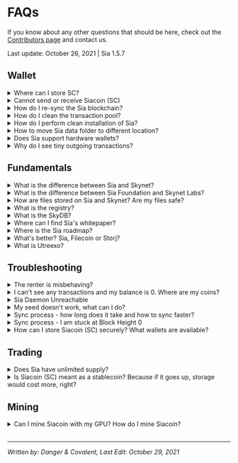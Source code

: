 # FAQs
If you know about any other questions that should be here, check out the [Contributors page](/help/contributors.html) and contact us.

Last update: October 26, 2021 | Sia 1.5.7

## Wallet
<!-- storing sc -->
<details>
  <summary>
    Where can I store SC?
  </summary>
  We have a dedicated guide for that <a href="/sia/wallet.html">here</a>.
</details>

<!-- issues sending and recieving -->
<details>
  <summary>
      Cannot send or receive Siacoin (SC)
  </summary>
  Since there is no centralized server you can ask for current balance in the decentralized network like Sia, each user has their own copy of the blockchain that they must sync with and verify. This means your wallet can show and work only with results based on the data you already have and synced.
  <br><br>
  <b>If you cannot see incoming transaction</b> but it is visible in blockchain explorer like <a target="_blank" rel="noopener noreferrer" href="htthttps://siastats.info">siastats</a>, it means the transaction is already yours, you are just not synced to the Sia blockchain and need to wait for 100% sync (if a new user) or you are synced to wrong blockchain, which is common issue for returning users who missed the 2018 and/or 2021 fork and launched legacy version before checking for update. That got you to a situation where you synced past the point of automatic resolution and are trying to sync blocks from incompatible blockchain, which new versions of Sia won’t accept. You will see correct balance once you re-sync to Sia blockchain. See <a href="">instructions</a> how to re-sync.
  <br><br>
  <b>If you sent transaction but it never arrived in the other wallet</b>, you also most likely cannot see it in the blockchain explorer like <a target="_blank" rel="noopener noreferrer" href="htthttps://siastats.info">siastats</a>. If this is the case, you didn’t send Siacoin (SC). You are synced to wrong blockchain for same reason as explained above. Instead of SC you sent the coins on the legacy blockchain and that’s why other Sia users and exchanges cannot detect it. This transaction never happened on Sia network which means that once you re-sync, you will still find the coins in your wallet. You can follow these <a href="">instructions</a> to re-sync.
  <br><br>
  <b>If you cannot send a transaction</b> and it shows nothing after clicking the “Send” button, you are maybe trying to send full balance. Try it again but send 0.5 SC less. This is needed since the wallet is not counting transaction fees in the transaction. The fees are paid from the remaining SC inn your wallet so it is good idea to always leave some tiny amount (1 SC or less) instead of sending it all. If this doesn’t help, try <a href="">cleaning up your transaction pool</a>.

  <blockquote>
  You might want to know that Sia Foundation is currently working on Utreexo with "expected" release by end of 2021 or early in 2022, a feature that will dramatically reduce blockchain requirements, so you will be able to sync nearly instantly and with kilobytes instead of gigabytes of data. This will open way towards easy to use lite wallets and apps accessing Sia directly from a node running on any of your devices.
  </blockquote>
</details>

<!-- resync -->
<details>
  <summary>
    How do I re-sync the Sia blockchain?
  </summary>
  If you find yourself on wrong blockchain (most commonly you notice because of wrong balance or any issue with sending/receiving coins), all you need to do is:

  <blockquote>
  Windows: %UserProfile%\AppData\Roaming\Sia-UI\sia\<br>
  Linux: ~/.config/Sia-UI/sia/<br>
  Mac: ~/Library/Application Support/Sia-UI/sia/<br>
  </blockquote>

  1. Open Sia Data Folder (either manually using location above or from the `About` section accessed by `i` button).
  2. Make sure Sia is not running and then delete `consensus` and `transactionpool`.
  3. Re-launch Sia and wait until you are 100% synced before trying to send anything. This is especially important if you have any recent missing transactions. They are at the end of blockchain and you won’t see them until nearly 100% synced.
</details>

<!-- clear the tpool -->
<details>
  <summary>
    How do I clean the transaction pool?
  </summary>

  <blockquote>
  Windows: %UserProfile%\AppData\Roaming\Sia-UI\sia<br>
  Linux: ~/.config/Sia-UI/sia/<br>
  Mac: ~/Library/Application Support/Sia-UI/sia/<br>
  </blockquote>

  1. Open Sia Data Folder (either manually using location above or from the `About` section accessed by `i` button.
  2. Make sure Sia is not running and then delete `transactionpool` folder.
  3. Re-launch Sia and give it some time to rebuild it. It can take few minutes or a bit longer depending on if you whave SSD or HDD.
  </details>

  <!-- clean install -->
  <details>
  <summary>
  How do I perform clean installation of Sia?
  </summary>
  <blockquote>
  Windows: %UserProfile%\AppData\Roaming\Sia-UI\sia<br>
  Linux: ~/.config/Sia-UI/sia/<br>
  Mac: ~/Library/Application Support/Sia-UI/sia/<br>
  </blockquote>

<br>
Make sure you have your 29-word seed before you start.
<br><br>

  1. Open Sia Data Folder (either manually using location above or from the About section accessed by i button.
  2. Make sure Sia is not running and then rename entire the sia folder to sia_backup for example.
  3. Make sure you are running latest version. If not, update first.
  4. Re-launch Sia and wait until you are 100% synced before trying anything.
  5. Load wallet from a seed (or create new wallet, depending on what you want). Once you are done, remember that in order to unlock the wallet you need to enter your seed again.
  6. Give it some time. On some computers it can sometimes take up to an hour to display correct balance. It is normal to see no transactions and zero balance as transactions are being scanned and appear over time.
  7. If everything is ok, you can delete the sia_backup folder to free unused space.

  <blockquote>
  Your 29-word seed is the default password and you need to enter it into password field after each recovery. You can change your password then but remember, the custom password is always just local one – protecting the wallet data in this specific computer.
  <br>
  If you lose your seed, your only chance to get it again is if you still have the wallet data and used a custom password. If you know it, you can unlock the wallet and let it display your seed again. However, it’s better to be careful and remember that seed is the only thing you will ever need for recovery.
  </blockquote>
</details>

<!-- change sia data dir -->
<details>
  <summary>
    How to move Sia data folder to different location?
  </summary>
  <blockquote>
  Windows: %UserProfile%\AppData\Roaming\Sia-UI\sia
  Linux: ~/.config/Sia-UI/sia/
  Mac: ~/Library/Application Support/Sia-UI/sia/
  </blockquote>

  This is useful when you need to move from HDD to SSD in order to make syncing faster.
  <br>
  1. Go to the folder above and copy entire `sia/` folder to a new location on your SSD
  2. Launch Sia-UI, go to the settings and change the Sia Data folder location to the new one.
  3. App will restart and if you did everything correctly, it will display the same stuff as before, but using new location. After that you can safely remove the original folder (only the `sia/` that you moved, do not delete anything else higher in the hierarchy) to save up some space.

  <blockquote>
  If it doesn’t work, check the location and make sure it is correct.
  </blockquote>
</details>

<!-- hardware wallet integration -->
<details>
  <summary>
    Does Sia support hardware wallets?
  </summary>

 Sia supports the `Ledger Nano S` and `Ledger Nano X` hardware wallets. You can install the Sia app from Ledger Live by enabling "Development Mode" under "Settings". 
  <br/><br/>
 There are currently two methods to access Siacoin stored on a Ledger device. The official command line client or Sia Central's lite wallet. We do not recommend the command line client since it is for advanced users only; instead we recommend you use the <a target="_blank" rel="noopener noreferrer" href="htthttps://wallet.siacentral.com">Sia Central Lite wallet</a>. Ledger USB support works on desktop Chrome, Brave, Edge, and Opera. Ledger Bluetooth is only supported on Chrome desktop. We see it as currently best possible experience for anyone looking to hold SC.
  <blockquote>
  If you are worried to use a wallet link from third party site, you can access it by visiting the `official Sia site`, clicking `download` and scrolling down to the `list of recommended apps` where Sia Central Lite Wallet is mentioned by the Sia developers. You might also want to know that Nate, its author, officially joined Sia Foundation as a developer in Q2 2021.
  </blockquote>  
  <blockquote>
  If you want to do more, rent or host, you will need to run full node and download Sia-UI.<br>
  Unfortunately, there is no support that developers could use to integrate it with other options as Trezor and other HW Wallets.
  </blockquote>
</details>

<!-- tiny outgoing txn -->
<details>
  <summary>
    Why do I see tiny outgoing transactions?
  </summary>
  These are around 0.1 SC and usually appear when you had many incoming transactions, which is common when renting, hosting or mining. Sia-UI automatically consolidates these in order to make future transactions more efficient. It makes sense, using one output is much more efficient than using hundreds. There is nothing to be concerned about and no way to avoid it.
</details>

## Fundamentals
<!-- sia v skynet -->
<details>
  <summary>
    What is the difference between Sia and Skynet?
  </summary>
  Sia and Skynet are part of the same software, but with different goals.
  <br>
  <br>
  You can see <b>Sia</b> as a `decentralized cloud storage layer`. Its complex solution that allows us to access data storage without any need for trust. It gives control back to user and individuals.
  <br>
  <br>
  <b>Skynet</b> is different. It is a `censorship-resistant publishing platform`. It is like decentralized internet that fully utilizes everything that Sia makes possible and uses it as its storage layer. Since it is using the same tools, the data are stored on the same hosts, but in a different way that allows content pinning, easy sharing, even entire app/site hosting without need for server. And it also allows access to SkyDB, decentralized mutable database. Anything uploaded has own Skylink that you can share.
</details>

<!-- sia foundation vs skynet labs -->
<details>
  <summary>
    What is the difference between Sia Foundation and Skynet Labs?
  </summary>
  <b>Sia Foundation (Core Tech Upgrades)</b>
  <br><br>
  Sia Foundation's purpose is to maintain and upgrade the core Sia technology and support the ecosystem in transparent manner as a non-profit org. Sia's core tech is working, but there are many things to improve and it would be otherwise impossible due to their high development costs without further funding.
  <br><br>
  Unlike other projects that raised enormous amounts of money through ICO, Sia was not funded by the Siacoin (SC). Team never received any coins in the way as other projects do. It was funded through series of fundraising from VCs.
  <br><br>
  While sticking true to the same principles, Sia is entering a new age with Luke Champine (Sia co-founder known as @nemo) as its leader. Planned features are small file support, host module improvements and utreexo.
  <br><br>
  <b>Skynet Labs (Mainstream Adoption)</b>
  <br><br>
  It is a for-profit company that was developing Sia so far under the Nebulous brand and continues assisting Sia Foundation for some transition period until the foundation becomes fully independent.
  <br><br>
  Main product of Skynet Labs is Skynet, released in 2020 and receiving frequent updates since then. If Sia is layer 1, a decentralized storage, Skynet is layer 2, a decentralized internet. It is beginning of what you can call Web 3.0. A new paradigm.
  <br><br>
  Skynet is built on top of Sia and being powered by the same currency, Siacoin (SC) since the data are all stored on the Sia network's hosts. It allows censorship-resistant hosting and access of any content, including decentralized mutable database (SkyDB) and easy sharing with anyone. As long as anyone is willing to pay for the data, they cannot be taken down from the network and you can always access it through access points called Skynet Portals. Public, private, or your own. Your data will no longer be stored in thousands of data silos. Your data belong to you and other apps need your permission to access them.
</details>

<!-- how are files stored -->
<details>
  <summary>
    How are files stored on Sia and Skynet? Are my files safe?
  </summary>
  When you upload a file to the Sia network using Sia itself (wallet, siad, etc) the client first takes your file and creates associated "chunks" based on your redundancy. Sia currently uses 3x as the default redundancy, which is then multiplied by a constant "10", giving 30 different pieces. If you increase your redundancy to 5x, 50 files will be created. 1.7x, 17 files will be created, etc. This means that for every 1GB you upload, the amount rented will be multiplied by your redundancy (3GB, for example)
  <br><br>
  Using a complex Solomon-Reed algorithm all chunks are created simultaneously such that any 10 of the original 30 (or whatever your redundancy is set to) can be used to recreate the original file. For Sia each chunk is then encrypted, while Skynet skips this step when uploading to a public portal. MySky will offer future options for data privatization on Skynet.
  <br><br>
  Lastly, after all chunks are created and encrypted as previously described, each chunk is then distributed to a host on the Sia network by way of a contract agreed on between both the host and the renter. The host is required to lock up collateral during the contract period and if the host is unable to submit proof of storing the file, or becomes unavailable for too long, the collateral is burnt.
  <br><br>
  The Sia client periodically monitors the health of each file and the number of chunks currently available across it's contracted hosts. If the number of chunks drops, the client will automatically download any necessary chunks and recreate the missing pieces and form new contracts as-needed. For Skynet portals, as they are a sort of "always-on" service, this happens continuously.
  <i>For more info, see <a href="/private-backups-with-sia/introduction-to-renting.en.html">here</a></i>
</details>

<!-- What is the registry? -->
<details>
  <summary>
    What is the registry?
  </summary>
  It is explained in detail <a href="/how-does-it-work/skynet-layer-2.en.html#what-about-the-registry">here</a>.
</details>

<!-- What is SkyDB? -->
<details>
  <summary>
    What is the SkyDB?
  </summary>
  SkyDB is shorthand for a registry entry that contains a <a href="/how-does-it-work/skynet-layer-2.en.html#how-does-skynet-work-in-theory">Skylink</a>. This means that the link itself is mutable(can be changed at any time by anyone with they keys).  
</details>

<!-- sia whitepaper -->
<details>
  <summary>
    Where can I find Sia's whitepaper?
  </summary>
  You can find it right <a target="_blank" rel="noopener noreferrer" href="htthttps://sia.tech/sia.pdf">here</a>. However, keep in mind that Sia did a lot of progress since invention and if you want to better understand how it works, check out our up to date guides like <a href="/how-does-it-work/sia-layer-1.en.html">Introduction to Sia</a>.
</details>

<!-- where is the roadmap -->
<details>
  <summary>
    Where is the Sia roadmap?
  </summary>
  After the establishment of Sia Foundation in January 2021, the place to go to view, discuss and propose new and planned features is the <a target="_blank" rel="noopener noreferrer" href="htthttps://forum.sia.tech">Sia Forum</a>.

  If you are interested in what’s planned for Skynet. Best places to watch are <a target="_blank" rel="noopener noreferrer" href="https://discord.com/invite/sia">Sia discord</a>, <a target="_blank" rel="noopener noreferrer" href="https://siasky.net">SiaSky.net</a> and of course our **Sky Guide**. We are going to work hard to always bring you the latest news and apps from Skynet.
  <br>
  <br>
  If you are interested in what’s planned for Skynet. Best places to watch are <a target="_blank" rel="noopener noreferrer" href="https://discord.com/invite/sia">Sia discord</a>, <a target="_blank" rel="noopener noreferrer" href="https://siasky.net">siasky</a> and of course our <a target="_blank" rel="noopener noreferrer" href="https://sky-guide.hns.siasky.net">Skynet Guide</a>. We are going to work hard to always bring you the latest news and apps from Skynet.
</details>

<!-- storage comparisons  -->
<details>
  <summary>
    What's better? Sia, Filecoin or Storj?
  </summary>
  Don't ask others. Don't trust, verify. While it's impossible for anyone involved to take the bias away completely, <a href="/how-does-it-work/sia-guides/storage-chains-compared.en.html">this</a> is as roughly objective and (deeply) technical comparison and it shouldn't be an issue for you to verify these claims yourself.
  <br><br>
  </summary>
</details>

<!-- utreexo  -->
<details>
  <summary>
    What is Utreexo?
  </summary>
  Original Proposal on <a target="_blank" rel="noopener noreferrer" href="https://forum.sia.tech/t/core-development-utreexo/54">Sia Forum</a>.<br>
  Last update (<a target="_blank" rel="noopener noreferrer" href="https://sia.tech/transparency/2021-q1.pdf">Q1 2021 Report</a>)
</details>


## Troubleshooting
<!-- misbehaving renter -->
<details>
  <summary>
    The renter is misbehaving?
  </summary>
  If not maintained, the renter module can be quite a pain to deal with, and the most common issue is the allowance running out. So, when you create a renter node, you set an “allowance” that basically says, “renter, you can do whatever you want besides go over this allotted amount of money(in SC). Small issue with that though, the user generally doesn’t know the best number to put in here. Put the allowance too high, the renter node will frivolously spend and waste money on big contracts. Too low? The node will run out of funds and lock up. A good ballpark can to put in 3x the monthly price that is listed on <a target="_blank" rel="noopener noreferrer" href="https://siastats.info">Siastats</a>, but even that is a estimate and can become inaccurate within weeks due to the “marketplace” nature of Sia. So what are the side-effects of a mismanaged allowance?
  <br><br>

  <li>Downloads will cease to work properly
  <li>Contract count will drop
  <li>As it dwindles, siad will struggle with host churn as it trys to form contracts with cheaper and cheaper hosts.
  <br><br>
  Okay, so how do you diagnose this issue?

  <blockquote>
  I’m going to be using Sia-UI to show this example, but it’s applicable to the cli interface btw.
  </blockquote>

  So go to the “terminal” button:<br><br>
  <img src="/static/assets/FAQ/image-1.png">

  Then type in `siac renter -v`. You’ll get something that looks like this at the top of the long output:<br><br>
  <img src="/static/assets/FAQ/image-1.png">

  <br>
  So let me break down the 3 main catigories:
  <br><br>
  <li>Spent funds
  <li>Unspent funds-Allocated
  <li>Unspent funds-Unallocated


  <h3>Spent funds</h3>
  Spent funds are funds that have already been signed off in the payment channel with the host(see <a href="/private-backups-with-sia/introduction-to-renting.en.html">renting</a>). These are funds that have been spent and the host now effectively has, assuming they can provide a storage proof in the proof window.

  <h3>Unspent funds-Allocated</h3>
  These funds are funds that have been locked into a contract and have been not been spent yet. These are put here because you needs funds to use on the fly when adding more storage or paying for download bandwidth. But if these aren’t ever spent, they will get returned at the end of the contract period.

  <h3>Unspent funds-Unallocated</h3>
  This is where the issues mostly arise. If this section goes unfunded, new contracts cannot be formed and heavily used contracts cannot be refilled. This causes a myriad of issues with the renter so make sure to keep the unallocated category topped off by routinely checking it and upping the allowance as need be.

  One more thing to keep in mind is that it may say that you have “700 H” or whatever, but H means hasting which is actually 1e-24 SC. To learn more about how the token works and the different denominations, look <a href="/how-does-it-work/sia-guides/tokenomics.en.html#siacoin-sc">here</a>.
</details>

<!-- balance is 0 -->
<details>
  <summary>
    I can't see any transactions and my balance is 0. Where are my coins?
  </summary>
  If you are using latest <a target="_blank" rel="noopener noreferrer" href="https://sia.tech/get-started">version</a> and are 100% synced, don't worry if you see no transactions at all. It sometimes takes few minutes, especially for older wallets, to finish scanning your transactions before they appear.
  <br><br>
  Unfortunately there is no indicator for it as it wasn't much issue in the past, but the blockchain is growing. This is expected to change with Utreexo which is something the team is working on (more details in <a target="_blank" rel="noopener noreferrer" href="https://sia.tech/transparency/2021-q1.pdf">Q1 2021 report</a>).
</details>

<!-- daemon unreachable  -->
<details>
  <summary>
    Sia Daemon Unreachable
  </summary>
  Try to check the running processes for Sia-UI and siad and terminate them all. If you don't know how to do it, just restart your computer, it will have same effect. Then try to launch it again.
  <br><br>
  - If the error is not going away, you most likely recently updated. If you check logs in the Sia Data Folder, you will probably notice errors like "incompatible version" or issues with consensus. In such case you will need to re-sync your consensus and make sure you are running latest version and delete all old versions and shortcuts. More details and instructions <a target="_blank" rel="noopener noreferrer" href="https://support.sia.tech/forks/so-you-didnt-update-in-time">here</a>.
  <br><br>
  - (Windows only) If nothing helps and you remember that you tried to uninstall Sia-UI previously, it's also possible you messed up your registry. Based on community feedback, CCleaner is often recommended as an app to use in order to clean up Sia stuff. Once you do, download and install <a target="_blank" rel="noopener noreferrer" href="https://sia.tech/get-started">latest version</a> again.
</details>

<!-- my seed doesn't work -->
<details>
  <summary>
  My seed doesn't work, what can I do?
  </summary>
  <b>Possible issues:</b>
  <br>
  <li>
  <b>You're not synced</b>: You need to be 100% synced. You can only start scanning your wallet for transactions that belong to you if you know all transactions that ever happened.
  </li>
  <li>
  <b>Missing or Extra Spaces</b>: Make sure there are no leading or trailing spaces and there is exactly one space between the words. Like this: "word1 word2 word3 ... word27 word28 word29"
  </li>
  <li>
  <b>Wrong words</b>: Seed is composed only from english words. Check them carefully. If you are unable to spot the mistake, <a target="_blank" rel="noopener noreferrer" href="https://wallet.siacentral.com/">Sia Central Lite Wallet</a> is not just a good alternative to Sia-UI, but it can also quickly help you fix such wrong words because it tells you exactly which one is invalid.
  </li>
  <li>
  <b>Missing words</b>: If you are missing 1 word (didn't test it with more), there is around 50 000 of combinations it needs to check and you can use these instructions to brute force it using <a target="_blank" rel="noopener noreferrer" href="https://support.sia.tech/your-sia-wallet/wallet-troubleshooting/find-or-fix-your-seed">siac</a>.
  </li>
</details>

<!-- sync process -->
<details>
  <summary>
  Sync process - how long does it take and how to sync faster?
  </summary>
  In decentralized systems, there is no one you can ask for your balance and you don't have to trust anyone to get it. In order to know and see your balance, you need to synchronize the blockchain, which is the decentralized ledger, complete transaction history of the network. During the syncing process you download it from other network participants you connect to and thanks to cryptography verify that everything matches. Once you know all transactions (100% synced), your wallet can scan it all for transactions that belong to your seed (your wallet can do this only because it knows the seed) and remember their list. What you see in the list of transactions in the wallet is exactly result of this scan and your balance is just a simple sum of all your incoming and outgoing transactions.
  <br><br>
  <li>
  If you have SSD, it takes up to 2/3 of day.
  </li><li>
  If you don't have SSD, it can take up to a week or even more on very old computers.
  </li>
  <br>
  One way to sync faster is to get external SSD drive and change the Sia Data Folder location in Sia-UI Settings (it's available once you get to your dashboard). When you change it, expect Sia-UI to restart and start completely over. If you want it to continue with the previous data and your wallet, you will need to manually move it to new location and re-launch.
  <br><br>
  Other way is less secure as you are relying on someone else's consensus. It can decrease your sync time by about 90%. In case of HDD, you will probably still end up waiting for maybe a half of day or longer. If you want to proceed, check this <a target="_blank" rel="noopener noreferrer" href="https://siastats.info/consensus">community site</a> for more details.
</details>

<!-- I am stuck at Block Height 0 -->
<details>
  <summary>
    Sync process - I am stuck at Block Height 0
  </summary>

  You might run into an issue that your node is not syncing because it cannot find other nodes to connect to. The list that is hard-coded in the app is several years old and needs an update. Meanwhile, you can fix this issue easily by adding nodes manually.
  <blockquote>
    siac gateway connect 88.98.208.124:9981<br>
    siac gateway connect 88.131.107.45:9981<br>
    siac gateway connect 167.86.109.162:9981<br>
    siac gateway connect 63.141.234.114:9981<br>
    siac gateway connect 199.195.252.152:9981<br>
    siac gateway connect 72.69.188.134:9981<br>
    siac gateway connect 188.83.8.209:9981<br>
    siac gateway connect 65.21.79.100:9981<br>
    siac gateway connect 80.101.32.17:9981<br>
  </blockquote>
  Enter these commands (one line at a time) in the Sia-UI's terminal or in your own terminal if you're using the CLI.
</details>

<!-- wallet choice -->
<details>
  <summary>
    How can I store Siacoin (SC) securely? What wallets are available?
  </summary>
  Official Wallet: <a target="_blank" rel="noopener noreferrer" href="https://support.sia.tech/your-sia-wallet/wallet-overview">Sia-UI</a>
  <br>
  Community Resources: Our <a href="/how-does-it-work/sia-guides/wallet.en.html">Wallet</a> and
  <a href="/how-does-it-work/sia-guides/seed-management.en.html">Secure seed management</a> guides.
</details>

## Trading

<!-- max supply -->
<details>
  <summary>
    Does Sia have unlimited supply?
  </summary>
  There is no hard limit on the supply, but we are limited by the time. Since we know the block reward, we can say how many SC there will be at any point in the future. And while the supply is maybe "theoretically infinite", our lifespan is not. In the time that matters to us, inflation is quite low and with exception of 2021 (Sia Foundation established) it's going <a target="_blank" rel="noopener noreferrer" href="https://siastats.info/macroeconomics">steadily down</a>.
  <br><br>
  Also there is a very good reason for no hard limit. Over time, it could happen that majority of circulating supply ends up locked in storage contracts and/or held by people. It could also be literally scooped by some entity, presenting a serious attack vector. This could make it very difficult for those who are using SC to pay for their storage. That’s why Sia is always going to have a block reward to guarantee new coins entering the ecosystem.
</details>

<!-- stablecoin -->
<details>
  <summary>
    Is Siacoin (SC) meant as a stablecoin? Because if it goes up, storage would cost more, right?
  </summary>
  <b>Wrong</b>. There is no way to guarantee the price of SC. There are open markets and simplified it to the core mechanics, there are two forces clashing constantly, helping SC to find current price. Supply and demand.
  <br><br>
  Another important fact is that there is also Sia's own open storage marketplace. Hosts and renters come to the network, providing or looking for storage and setting own conditions and pricing. Hosts are adjusting (majority does this automatically with some tools, like Sia Host Manager) their pricing to reflect the continuously changing price of SC. So while it may look to you that prices are always paid in SC (yes, they are), they are not fixed for all. They are fixed only for the contract duration (3 months by default), but every single day, new contracts are formed at adjusted pricing.
  <br><br>
  If you won't adjust your prices as a host, renters will simply prioritise other hosts with more competitive pricing. This simple mechanic is ensuring that storage won't be overpriced, at least not for long even during big SC price spikes. Good profitability attracts more hosts who will keep their prices lower and you will have to do the same. Because if you won't make any contracts, you won't make any profit. And hosts are here for the profit.
  <br><br>
  <b>Example</b>: Renters buy SC worth of 1 year of storage, but the price suddenly goes higher
  <blockquote>
    They will pay what they expected for the first contracts. If they were trading, they might worry that if they held longer, those SC would have higher value now. But these users are not here for an investment, they bought them because they have data storage needs and at the time the contracts are formed, the price is exactly what they expected. However, the future contracts formed will be different. Since hosts adjusted the price to stay competitive in $, they will pay much less SC, making your SC last much longer than expected.
  </blockquote>
</details>

## Mining
<details>
  <summary>
    Can I mine Siacoin with my GPU? How do I mine Siacoin?
  </summary>
  Siacoin should not be mined via GPU anymore. While Siacoin use to be a GPU-minable coin, ASICs took over the mining scene in 2017 and GPUs became rapidly underpowered. Siacoin currently uses the Blake2B-Sia variant, importantly noting that Blake2B miners are not compatible such as the Antminer A3 or Innosilicon S11.
  <pre>
    <code>
      Currently compatible Siacoin ASIC miners are:
      Obelisk SC1
      ePIC SC200
      Goldshell HS3/HS3-SE/HS5
    </code>
  </pre>
  You can check their estimated earnings <a target="_blank" rel="noopener noreferrer" href="https://www.blakemining.com/">here</a>.
  <br><br>
  The original GPU mining software "Marlin", coincidentally, was updated to be compatible with the Blake2B-Sia variant and can be downloaded from the <a target="_blank" rel="noopener noreferrer" href="https://github.com/SiaMining/marlin/releases/tag/v1.1.0">Github source</a>. However, please keep in mind that even an RTX 2080Ti will only generate less than 2SC per-day at the current difficulty level and is continuing to drop lower.
  <br><br>
  If you would like to earn Siacoin by mining with your GPU, we recommend mining another coin or using a service like NiceHash and converting from a more profitable coin to Siacoin
</details>

<br>

---
*Written by: Danger & Covalent, Last Edit: October 29, 2021*
